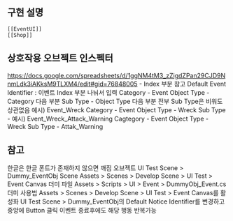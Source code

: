 ## 구현 설명
	[[EventUI]]
	[[Shop]]
## 상호작용 오브젝트 인스펙터
https://docs.google.com/spreadsheets/d/1ggNM4tM3_zZigdZPan29CJD9NnmLdk3iAKksM9TLXM4/edit#gid=76848005 - Index 부분 참고
Default Event Identifier : 이벤트 Index 부분 나눠서 입력
	Category - Event
	Object Type - Category 다음 부분
	Sub Type - Object Type 다음 부분 전부
	Sub Type은 비워도 상관없음
	예시) Event_Wreck
		Category - Event
		Object Type - Wreck
		Sub Type - 
	예시) Event_Wreck_Attack_Warning
		Cagtegory - Event
		Object Type - Wreck
		Sub Type - Attak_Warning
## 참고
한글은 한글 폰트가 존재하지 않으면 깨짐
오브젝트
	UI Test Scene > Dummy_EventObj
Scene
	Assets > Scenes > Develop Scene > UI Test > Event Canvas
더미 파일
	Assets > Scripts > UI > Event > DummyObj_Event.cs
더미 사용법
	Assets > Scenes > Develop Scene > UI Test > Event Canvas를 활성화
	UI Test Scene > Dummy_EventObj의 Default Notice Identifier를 변경하고 중앙에 Button 클릭
	이벤트 종료후에도 해당 행동 반복가능